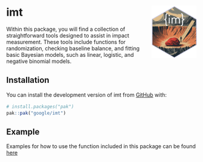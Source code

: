 
<!-- README.md is generated from README.Rmd. Please edit that file -->

# imt <img src="man/figures/logo.png" align="right" height="138" alt="" />

<!-- badges: start -->
<!-- badges: end -->

Within this package, you will find a collection of straightforward tools
designed to assist in impact measurement. These tools include functions
for randomization, checking baseline balance, and fitting basic Bayesian
models, such as linear, logistic, and negative binomial models.

## Installation

You can install the development version of imt from
[GitHub](https://github.com/google/imt) with:

``` r
# install.packages("pak")
pak::pak("google/imt")
```

## Example

Examples for how to use the function included in this package can be
found [here](https://book.martinez.fyi/rct_basic.html#the-im-package)
